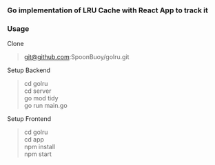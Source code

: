### Go implementation of LRU Cache with React App to track it

### Usage
Clone
> git@github.com:SpoonBuoy/golru.git
>
Setup Backend
> cd golru <br> cd server <br>
go mod tidy <br>
go run main.go <br>
>
Setup Frontend
>cd golru <br> cd app <br>  npm install <br> npm start
>
